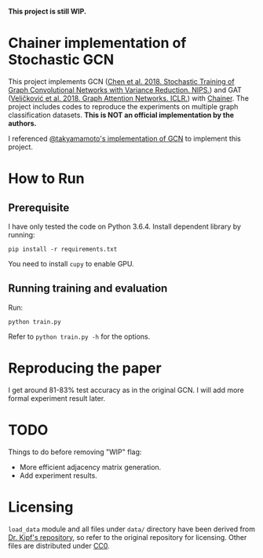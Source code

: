 **This project is still WIP.**

# Chainer implementation of Stochastic GCN

This project implements GCN ([Chen et al. 2018. Stochastic Training of Graph Convolutional Networks with Variance Reduction. NIPS.](https://arxiv.org/abs/1609.02907)) and GAT ([Veličković et al. 2018. Graph Attention Networks. ICLR.](http://proceedings.mlr.press/v80/chen18p.html)) with [Chainer](https://chainer.org/).
The project includes codes to reproduce the experiments on multiple graph classification datasets. **This is NOT an official implementation by the authors.**

I referenced [@takyamamoto's implementation of GCN](https://github.com/takyamamoto/Graph-Convolution-Chainer) to implement this project.

# How to Run

## Prerequisite

I have only tested the code on Python 3.6.4. Install dependent library by running:

```
pip install -r requirements.txt
```

You need to install `cupy` to enable GPU.

## Running training and evaluation

Run:

```
python train.py
```

Refer to `python train.py -h` for the options.


# Reproducing the paper

I get around 81-83% test accuracy as in the original GCN.
I will add more formal experiment result later.

# TODO

Things to do before removing "WIP" flag:

* More efficient adjacency matrix generation.
* Add experiment results.

# Licensing

`load_data` module and all files under `data/` directory have been derived from [Dr. Kipf's repository](https://github.com/tkipf/gcn/tree/98357bded82fdc19595aa5b1448ee0e76557a399), so refer to the original repository for licensing.
Other files are distributed under [CC0](./LICENSE).
